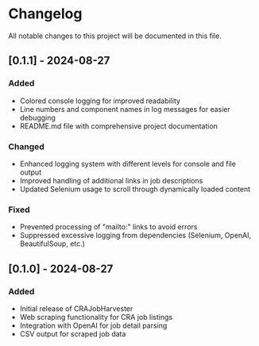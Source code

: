 # Changelog
All notable changes to this project will be documented in this file.

## [0.1.1] - 2024-08-27
### Added
- Colored console logging for improved readability
- Line numbers and component names in log messages for easier debugging
- README.md file with comprehensive project documentation

### Changed
- Enhanced logging system with different levels for console and file output
- Improved handling of additional links in job descriptions
- Updated Selenium usage to scroll through dynamically loaded content

### Fixed
- Prevented processing of "mailto:" links to avoid errors
- Suppressed excessive logging from dependencies (Selenium, OpenAI, BeautifulSoup, etc.)

## [0.1.0] - 2024-08-27
### Added
- Initial release of CRAJobHarvester
- Web scraping functionality for CRA job listings
- Integration with OpenAI for job detail parsing
- CSV output for scraped job data